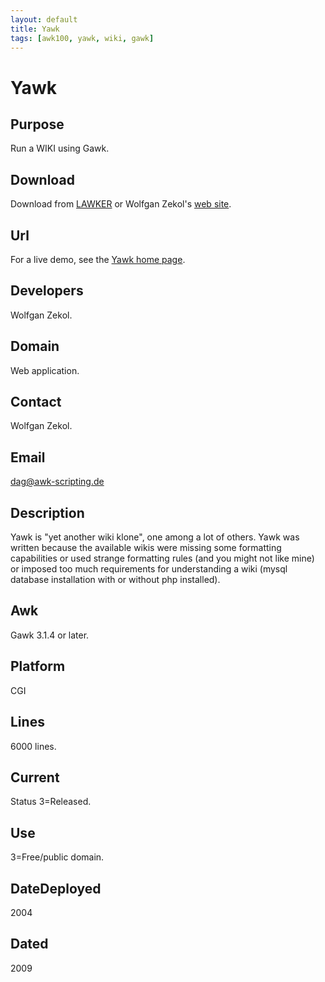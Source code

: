 ```yaml
---
layout: default
title: Yawk
tags: [awk100, yawk, wiki, gawk]
---
```


# Yawk

## Purpose

Run a WIKI using Gawk.

## Download

Download from [LAWKER][1] or  Wolfgan Zekol's [web site][2].

## Url

For a live demo, see the [Yawk home page][3].

## Developers

Wolfgan Zekol.

## Domain

Web application.

## Contact

Wolfgan Zekol.

## Email

<dag@awk-scripting.de>

## Description

Yawk is "yet another wiki klone", one among a lot of others.  Yawk was
written because the available wikis were missing some formatting
capabilities or used strange formatting rules  (and you might not like
mine) or imposed too much requirements for  understanding a wiki (mysql
database installation with or without php installed).

## Awk

Gawk 3.1.4 or later.

## Platform

CGI

## Lines

6000 lines.

## Current

Status 3=Released.

## Use
 
3=Free/public domain.

## DateDeployed

2004

## Dated

2009

[1]: http://lawker.googlecode.com/svn/fridge/lib/yawk-2.0.0-beta5.tar.gz
[2]: http://www.awk-scripting.de/download/yawk-2.0.0-beta5.tar.gz
[3]: http://www.awk-scripting.de/cgi-bin/wiki.cgi/yawk/00-WikiIndex
